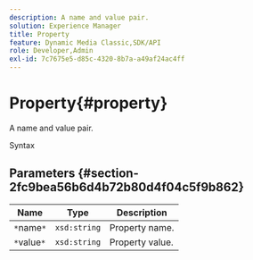 ```yaml
---
description: A name and value pair.
solution: Experience Manager
title: Property
feature: Dynamic Media Classic,SDK/API
role: Developer,Admin
exl-id: 7c7675e5-d85c-4320-8b7a-a49af24ac4ff
---
```

# Property{#property}

A name and value pair.

 Syntax 

## Parameters {#section-2fc9bea56b6d4b72b80d4f04c5f9b862}

|  Name  | Type  | Description  |
|---|---|---|
|  `*`name`*`  | `xsd:string`  | Property name.  |
|  `*`value`*`  | `xsd:string`  | Property value.  |

